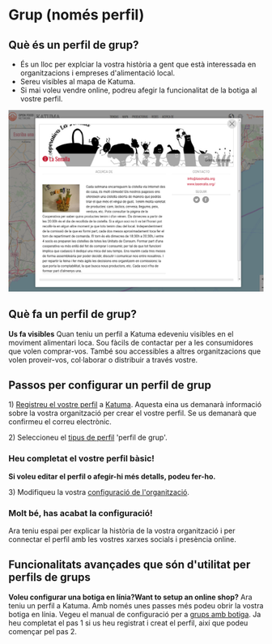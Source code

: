 # Grup \(només perfil\)

## Què és un perfil de grup? <a id="what-is-a-hub-profile"></a>

* És un lloc per explciar la vostra història a gent que està interessada en organitzacions i empreses d'alimentació local.
* Sereu visibles al mapa de Katuma.
* Si mai voleu vendre online, podreu afegir la funcionalitat de la botiga al vostre perfil.

![](../.gitbook/assets/lasenallaperfilgrup.png)

## Què fa un perfil de grup? <a id="what-does-it-do"></a>

**Us fa visibles** Quan teniu un perfil a Katuma edeveniu visibles en el moviment alimentari loca. Sou fàcils de contactar per a les consumidores que volen comprar-vos. També sou accessibles a altres organitzacions que volen proveir-vos, col·laborar o distribuir a través vostre.

## Passos per configurar un perfil de grup

1\) [Registreu el vostre perfil](https://guia.katuma.org/~/edit/drafts/-LXOEI7LbncM3lSwaKIo/basic-features/register-and-create-your-profile) a [Katuma](https://app.katuma.org/register/auth#/signup?after_login=%2Fregister). Aquesta eina us demanarà informació sobre la vostra organització per crear el vostre perfil. Se us demanarà que confirmeu el correu electrònic.

2\) Seleccioneu el [tipus de perfil](https://guia.katuma.org/~/edit/drafts/-LXOEI7LbncM3lSwaKIo/basic-features/tipus-de-perfils-disponibles) 'perfil de grup'.

### Heu completat el vostre perfil bàsic!

**Si voleu editar el perfil o afegir-hi més detalls, podeu fer-ho.**

3\) Modifiqueu la vostra [configuració de l'organització](https://guia.katuma.org/~/edit/drafts/-LXOEI7LbncM3lSwaKIo/basic-features/configuracio-de-lorganitzacio).

### Molt bé, has acabat la configuració! <a id="well-done-youre-set-up"></a>

Ara teniu espai per explicar la història de la vostra organització i per connectar el perfil amb les vostres xarxes socials i presència online.

## Funcionalitats avançades que són d'utilitat per perfils de grups <a id="advanced-features-that-are-helpful-for-hubs-with-profiles"></a>

**Voleu configurar una botiga en línia?Want to setup an online shop?** Ara teniu un perfil a Katuma. Amb només unes passes més podeu obrir la vostra botiga en línia. Vegeu el manual de configuració per a [grups amb botiga](https://guia.katuma.org/~/edit/drafts/-LXOEI7LbncM3lSwaKIo/manuals-de-configuracio/grup-botiga). Ja heu completat el pas 1 si us heu registrat i creat el perfil, així que podeu començar pel pas 2.

